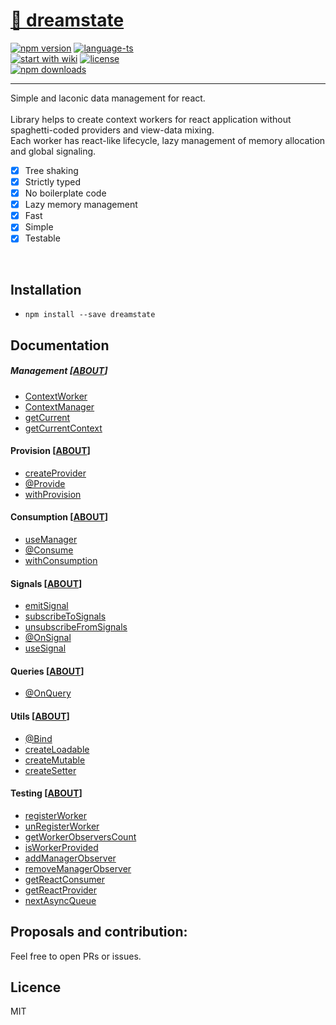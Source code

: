 # <a href='https://www.npmjs.com/package/dreamstate'> 🎸 dreamstate </a>

[![npm version](https://img.shields.io/npm/v/dreamstate.svg?style=flat-square)](https://www.npmjs.com/package/dreamstate)
[![language-ts](https://img.shields.io/badge/language-typescript%3A%20100%25-blue.svg?style=flat)](https://github.com/Neloreck/redux-cbd/search?l=typescript)
<br/>
[![start with wiki](https://img.shields.io/badge/docs-wiki-blue.svg?style=flat)](https://github.com/Neloreck/dreamstate/wiki)
[![license](https://img.shields.io/badge/license-MIT-blue.svg?style=flat)](https://github.com/Neloreck/redux-cbd/blob/master/LICENSE)
<br/>
[![npm downloads](https://img.shields.io/npm/dt/dreamstate.svg?style=flat-square)](https://www.npmjs.com/package/dreamstate)

<hr/>

Simple and laconic data management for react. <br/>
<br/>
Library helps to create context workers for react application without spaghetti-coded providers and view-data mixing. <br/>
Each worker has react-like lifecycle, lazy management of memory allocation and global signaling. <br/>

 - [x] Tree shaking
 - [x] Strictly typed
 - [x] No boilerplate code
 - [x] Lazy memory management
 - [x] Fast 
 - [x] Simple 
 - [x] Testable
 <br/>

## Installation
- `npm install --save dreamstate`

## Documentation

##### Management [[ABOUT](https://github.com/Neloreck/dreamstate/wiki/management)]
- [ContextWorker](https://github.com/Neloreck/dreamstate/wiki/ContextWorker)
- [ContextManager](https://github.com/Neloreck/dreamstate/wiki/ContextManager)
- [getCurrent](https://github.com/Neloreck/dreamstate/wiki/getCurrent)
- [getCurrentContext](https://github.com/Neloreck/dreamstate/wiki/getCurrentContext)

#### Provision [[ABOUT](https://github.com/Neloreck/dreamstate/wiki/provision)]
- [createProvider](https://github.com/Neloreck/dreamstate/wiki/createProvider)
- [@Provide](https://github.com/Neloreck/dreamstate/wiki/@Provide)
- [withProvision](https://github.com/Neloreck/dreamstate/wiki/withProvision)

#### Consumption [[ABOUT](https://github.com/Neloreck/dreamstate/wiki/consumption)]
- [useManager](https://github.com/Neloreck/dreamstate/wiki/useManager)
- [@Consume](https://github.com/Neloreck/dreamstate/wiki/@Consume)
- [withConsumption](https://github.com/Neloreck/dreamstate/wiki/withConsumption)

#### Signals [[ABOUT](https://github.com/Neloreck/dreamstate/wiki/signals)]
- [emitSignal](https://github.com/Neloreck/dreamstate/wiki/emitSignal)
- [subscribeToSignals](https://github.com/Neloreck/dreamstate/wiki/subscribeToSignals)
- [unsubscribeFromSignals](https://github.com/Neloreck/dreamstate/wiki/unsubscribeFromSignals)
- [@OnSignal](https://github.com/Neloreck/dreamstate/wiki/@OnSignal)
- [useSignal](https://github.com/Neloreck/dreamstate/wiki/useSignal)

#### Queries [[ABOUT](https://github.com/Neloreck/dreamstate/wiki/queries)]
- [@OnQuery](https://github.com/Neloreck/dreamstate/wiki/@OnQuery)

#### Utils [[ABOUT](https://github.com/Neloreck/dreamstate/wiki/utils)]
- [@Bind](https://github.com/Neloreck/dreamstate/wiki/@Bind)
- [createLoadable](https://github.com/Neloreck/dreamstate/wiki/createLoadable)
- [createMutable](https://github.com/Neloreck/dreamstate/wiki/createMutable)
- [createSetter](https://github.com/Neloreck/dreamstate/wiki/createSetter)

#### Testing [[ABOUT](https://github.com/Neloreck/dreamstate/wiki/testing)]
- [registerWorker](https://github.com/Neloreck/dreamstate/wiki/registerWorker)
- [unRegisterWorker](https://github.com/Neloreck/dreamstate/wiki/unRegisterWorker)
- [getWorkerObserversCount](https://github.com/Neloreck/dreamstate/wiki/getWorkerObserversCount)
- [isWorkerProvided](https://github.com/Neloreck/dreamstate/wiki/isWorkerProvided)
- [addManagerObserver](https://github.com/Neloreck/dreamstate/wiki/addManagerObserver)
- [removeManagerObserver](https://github.com/Neloreck/dreamstate/wiki/removeManagerObserver)
- [getReactConsumer](https://github.com/Neloreck/dreamstate/wiki/getReactConsumer)
- [getReactProvider](https://github.com/Neloreck/dreamstate/wiki/getReactProvider)
- [nextAsyncQueue](https://github.com/Neloreck/dreamstate/wiki/nextAsyncQueue)

## Proposals and contribution:
Feel free to open PRs or issues. <br/>

## Licence
MIT
